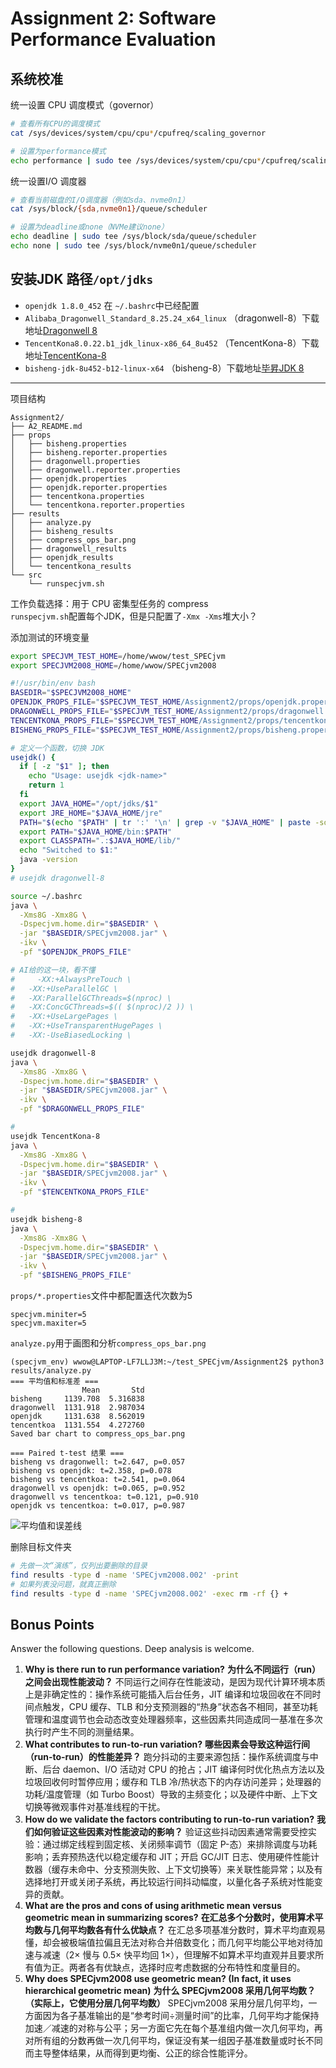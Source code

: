 # Assignment 2: Software Performance Evaluation
## 系统校准  
统一设置 CPU 调度模式（governor）
```bash
# 查看所有CPU的调度模式
cat /sys/devices/system/cpu/cpu*/cpufreq/scaling_governor

# 设置为performance模式
echo performance | sudo tee /sys/devices/system/cpu/cpu*/cpufreq/scaling_governor
``` 
统一设置I/O 调度器
```bash
# 查看当前磁盘的I/O调度器（例如sda、nvme0n1）
cat /sys/block/{sda,nvme0n1}/queue/scheduler

# 设置为deadline或none（NVMe建议none）
echo deadline | sudo tee /sys/block/sda/queue/scheduler
echo none | sudo tee /sys/block/nvme0n1/queue/scheduler
```

## 安装JDK 路径`/opt/jdks`
- `openjdk 1.8.0_452` 在 `~/.bashrc`中已经配置
- `Alibaba_Dragonwell_Standard_8.25.24_x64_linux` （dragonwell-8）下载地址[Dragonwell 8](https://dragonwell.oss-cn-shanghai.aliyuncs.com/8.25.24/Alibaba_Dragonwell_Standard_8.25.24_x64_linux.tar.gz)
- `TencentKona8.0.22.b1_jdk_linux-x86_64_8u452` （TencentKona-8）下载地址[TencentKona-8](https://github.com/Tencent/TencentKona-8/releases/download/8.0.22-GA/TencentKona8.0.22.b1_jdk_linux-x86_64_8u452.tar.gz)
- `bisheng-jdk-8u452-b12-linux-x64` （bisheng-8）下载地址[毕昇JDK 8](https://www.hikunpeng.com/developer/devkit/download/jdk)

--------------------------

项目结构
```
Assignment2/
├── A2_README.md
├── props
│   ├── bisheng.properties
│   ├── bisheng.reporter.properties
│   ├── dragonwell.properties
│   ├── dragonwell.reporter.properties
│   ├── openjdk.properties
│   ├── openjdk.reporter.properties
│   ├── tencentkona.properties
│   └── tencentkona.reporter.properties
├── results
│   ├── analyze.py
│   ├── bisheng_results
│   ├── compress_ops_bar.png
│   ├── dragonwell_results
│   ├── openjdk_results
│   └── tencentkona_results
└── src
    └── runspecjvm.sh
```
工作负载选择：用于 CPU 密集型任务的 compress  
`runspecjvm.sh`配置每个JDK，但是只配置了`-Xmx -Xms`堆大小？

添加测试的环境变量
```bash
export SPECJVM_TEST_HOME=/home/wwow/test_SPECjvm
export SPECJVM2008_HOME=/home/wwow/SPECjvm2008
```

```bash
#!/usr/bin/env bash
BASEDIR="$SPECJVM2008_HOME"
OPENJDK_PROPS_FILE="$SPECJVM_TEST_HOME/Assignment2/props/openjdk.properties"
DRAGONWELL_PROPS_FILE="$SPECJVM_TEST_HOME/Assignment2/props/dragonwell.properties"
TENCENTKONA_PROPS_FILE="$SPECJVM_TEST_HOME/Assignment2/props/tencentkona.properties"
BISHENG_PROPS_FILE="$SPECJVM_TEST_HOME/Assignment2/props/bisheng.properties"

# 定义一个函数，切换 JDK
usejdk() {
  if [ -z "$1" ]; then
    echo "Usage: usejdk <jdk-name>"
    return 1
  fi
  export JAVA_HOME="/opt/jdks/$1"
  export JRE_HOME="$JAVA_HOME/jre"
  PATH="$(echo "$PATH" | tr ':' '\n' | grep -v "$JAVA_HOME" | paste -sd: -)"
  export PATH="$JAVA_HOME/bin:$PATH"
  export CLASSPATH=".:$JAVA_HOME/lib/"
  echo "Switched to $1:"
  java -version
}
# usejdk dragonwell-8

source ~/.bashrc
java \
  -Xms8G -Xmx8G \
  -Dspecjvm.home.dir="$BASEDIR" \
  -jar "$BASEDIR/SPECjvm2008.jar" \
  -ikv \
  -pf "$OPENJDK_PROPS_FILE"

# AI给的这一块，看不懂
#     -XX:+AlwaysPreTouch \
#   -XX:+UseParallelGC \
#   -XX:ParallelGCThreads=$(nproc) \
#   -XX:ConcGCThreads=$(( $(nproc)/2 )) \
#   -XX:+UseLargePages \
#   -XX:+UseTransparentHugePages \
#   -XX:-UseBiasedLocking \

usejdk dragonwell-8
java \
  -Xms8G -Xmx8G \
  -Dspecjvm.home.dir="$BASEDIR" \
  -jar "$BASEDIR/SPECjvm2008.jar" \
  -ikv \
  -pf "$DRAGONWELL_PROPS_FILE"

#
usejdk TencentKona-8
java \
  -Xms8G -Xmx8G \
  -Dspecjvm.home.dir="$BASEDIR" \
  -jar "$BASEDIR/SPECjvm2008.jar" \
  -ikv \
  -pf "$TENCENTKONA_PROPS_FILE"

#
usejdk bisheng-8
java \
  -Xms8G -Xmx8G \
  -Dspecjvm.home.dir="$BASEDIR" \
  -jar "$BASEDIR/SPECjvm2008.jar" \
  -ikv \
  -pf "$BISHENG_PROPS_FILE"
```

`props/*.properties`文件中都配置迭代次数为5
```
specjvm.miniter=5
specjvm.maxiter=5
```

`analyze.py`用于画图和分析`compress_ops_bar.png`
```
(specjvm_env) wwow@LAPTOP-LF7LLJ3M:~/test_SPECjvm/Assignment2$ python3 results/analyze.py 
=== 平均值和标准差 ===
                Mean       Std
bisheng     1139.708  5.316838
dragonwell  1131.918  2.987034
openjdk     1131.638  8.562019
tencentkoa  1131.554  4.272760
Saved bar chart to compress_ops_bar.png

=== Paired t-test 结果 ===
bisheng vs dragonwell: t=2.647, p=0.057
bisheng vs openjdk: t=2.358, p=0.078
bisheng vs tencentkoa: t=2.541, p=0.064
dragonwell vs openjdk: t=0.065, p=0.952
dragonwell vs tencentkoa: t=0.121, p=0.910
openjdk vs tencentkoa: t=0.017, p=0.987
```

![平均值和误差线](https://pic1.imgdb.cn/item/686a60ac58cb8da5c8928781.png)



删除目标文件夹
```bash
# 先做一次“演练”，仅列出要删除的目录
find results -type d -name 'SPECjvm2008.002' -print
# 如果列表没问题，就真正删除
find results -type d -name 'SPECjvm2008.002' -exec rm -rf {} +
```

## Bonus Points
Answer the following questions. Deep analysis is welcome.
1. **Why is there run to run performance variation?**
   **为什么不同运行（run）之间会出现性能波动？**
   不同运行之间存在性能波动，是因为现代计算环境本质上是非确定性的：操作系统可能插入后台任务，JIT 编译和垃圾回收在不同时间点触发，CPU 缓存、TLB 和分支预测器的“热身”状态各不相同，甚至功耗管理和温度调节也会动态改变处理器频率，这些因素共同造成同一基准在多次执行时产生不同的测量结果。
2. **What contributes to run-to-run variation?**
   **哪些因素会导致这种运行间（run-to-run）的性能差异？**
   跑分抖动的主要来源包括：操作系统调度与中断、后台 daemon、I/O 活动对 CPU 的抢占；JIT 编译何时优化热点方法以及垃圾回收何时暂停应用；缓存和 TLB 冷/热状态下的内存访问差异；处理器的功耗/温度管理（如 Turbo Boost）导致的主频变化；以及硬件中断、上下文切换等微观事件对基准线程的干扰。
3. **How do we validate the factors contributing to run-to-run variation?**
   **我们如何验证这些因素对性能波动的影响？**
   验证这些抖动因素通常需要受控实验：通过绑定线程到固定核、关闭频率调节（固定 P-态）来排除调度与功耗影响；丢弃预热迭代以稳定缓存和 JIT；开启 GC/JIT 日志、使用硬件性能计数器（缓存未命中、分支预测失败、上下文切换等）来关联性能异常；以及有选择地打开或关闭子系统，再比较运行间抖动幅度，以量化各子系统对性能变异的贡献。
4. **What are the pros and cons of using arithmetic mean versus geometric mean in summarizing scores?**
   **在汇总多个分数时，使用算术平均数与几何平均数各有什么优缺点？**
   在汇总多项基准分数时，算术平均直观易懂，却会被极端值拉偏且无法对称合并倍数变化；而几何平均能公平地对待加速与减速（2× 慢与 0.5× 快平均回 1×），但理解不如算术平均直观并且要求所有值为正。两者各有优缺点，选择时应考虑数据的分布特性和度量目的。
5. **Why does SPECjvm2008 use geometric mean? (In fact, it uses hierarchical geometric mean)**
   **为什么 SPECjvm2008 采用几何平均数？（实际上，它使用分层几何平均数）**
   SPECjvm2008 采用分层几何平均，一方面因为各子基准输出的是“参考时间÷测量时间”的比率，几何平均才能保持加速／减速的对称与公平；另一方面它先在每个基准组内做一次几何平均，再对所有组的分数再做一次几何平均，保证没有某一组因子基准数量或时长不同而主导整体结果，从而得到更均衡、公正的综合性能评分。
